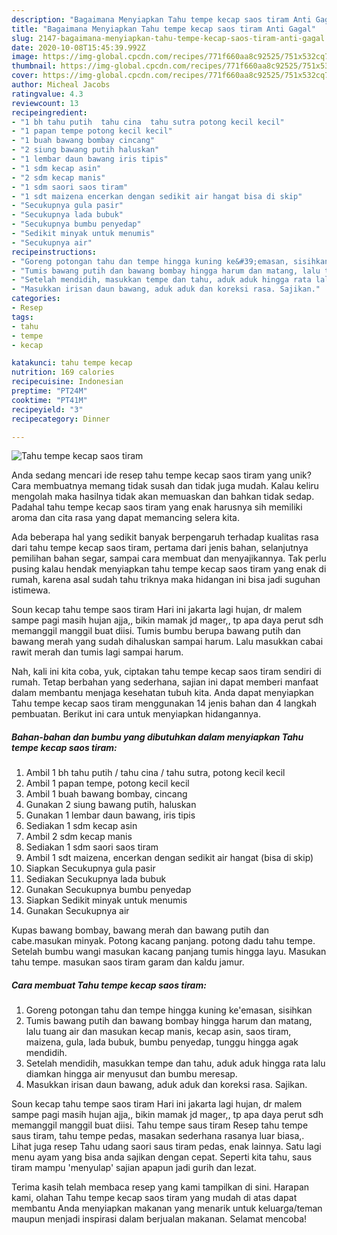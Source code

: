 ```yaml
---
description: "Bagaimana Menyiapkan Tahu tempe kecap saos tiram Anti Gagal"
title: "Bagaimana Menyiapkan Tahu tempe kecap saos tiram Anti Gagal"
slug: 2147-bagaimana-menyiapkan-tahu-tempe-kecap-saos-tiram-anti-gagal
date: 2020-10-08T15:45:39.992Z
image: https://img-global.cpcdn.com/recipes/771f660aa8c92525/751x532cq70/tahu-tempe-kecap-saos-tiram-foto-resep-utama.jpg
thumbnail: https://img-global.cpcdn.com/recipes/771f660aa8c92525/751x532cq70/tahu-tempe-kecap-saos-tiram-foto-resep-utama.jpg
cover: https://img-global.cpcdn.com/recipes/771f660aa8c92525/751x532cq70/tahu-tempe-kecap-saos-tiram-foto-resep-utama.jpg
author: Micheal Jacobs
ratingvalue: 4.3
reviewcount: 13
recipeingredient:
- "1 bh tahu putih  tahu cina  tahu sutra potong kecil kecil"
- "1 papan tempe potong kecil kecil"
- "1 buah bawang bombay cincang"
- "2 siung bawang putih haluskan"
- "1 lembar daun bawang iris tipis"
- "1 sdm kecap asin"
- "2 sdm kecap manis"
- "1 sdm saori saos tiram"
- "1 sdt maizena encerkan dengan sedikit air hangat bisa di skip"
- "Secukupnya gula pasir"
- "Secukupnya lada bubuk"
- "Secukupnya bumbu penyedap"
- "Sedikit minyak untuk menumis"
- "Secukupnya air"
recipeinstructions:
- "Goreng potongan tahu dan tempe hingga kuning ke&#39;emasan, sisihkan"
- "Tumis bawang putih dan bawang bombay hingga harum dan matang, lalu tuang air dan masukan kecap manis, kecap asin, saos tiram, maizena, gula, lada bubuk, bumbu penyedap, tunggu hingga agak mendidih."
- "Setelah mendidih, masukkan tempe dan tahu, aduk aduk hingga rata lalu diamkan hingga air menyusut dan bumbu meresap."
- "Masukkan irisan daun bawang, aduk aduk dan koreksi rasa. Sajikan."
categories:
- Resep
tags:
- tahu
- tempe
- kecap

katakunci: tahu tempe kecap 
nutrition: 169 calories
recipecuisine: Indonesian
preptime: "PT24M"
cooktime: "PT41M"
recipeyield: "3"
recipecategory: Dinner

---
```



![Tahu tempe kecap saos tiram](https://img-global.cpcdn.com/recipes/771f660aa8c92525/751x532cq70/tahu-tempe-kecap-saos-tiram-foto-resep-utama.jpg)

Anda sedang mencari ide resep tahu tempe kecap saos tiram yang unik? Cara membuatnya memang tidak susah dan tidak juga mudah. Kalau keliru mengolah maka hasilnya tidak akan memuaskan dan bahkan tidak sedap. Padahal tahu tempe kecap saos tiram yang enak harusnya sih memiliki aroma dan cita rasa yang dapat memancing selera kita.

Ada beberapa hal yang sedikit banyak berpengaruh terhadap kualitas rasa dari tahu tempe kecap saos tiram, pertama dari jenis bahan, selanjutnya pemilihan bahan segar, sampai cara membuat dan menyajikannya. Tak perlu pusing kalau hendak menyiapkan tahu tempe kecap saos tiram yang enak di rumah, karena asal sudah tahu triknya maka hidangan ini bisa jadi suguhan istimewa.

Soun kecap tahu tempe saos tiram Hari ini jakarta lagi hujan, dr malem sampe pagi masih hujan ajja,, bikin mamak jd mager,, tp apa daya perut sdh memanggil manggil buat diisi. Tumis bumbu berupa bawang putih dan bawang merah yang sudah dihaluskan sampai harum. Lalu masukkan cabai rawit merah dan tumis lagi sampai harum.


Nah, kali ini kita coba, yuk, ciptakan tahu tempe kecap saos tiram sendiri di rumah. Tetap berbahan yang sederhana, sajian ini dapat memberi manfaat dalam membantu menjaga kesehatan tubuh kita. Anda dapat menyiapkan Tahu tempe kecap saos tiram menggunakan 14 jenis bahan dan 4 langkah pembuatan. Berikut ini cara untuk menyiapkan hidangannya.

<!--inarticleads1-->

##### Bahan-bahan dan bumbu yang dibutuhkan dalam menyiapkan Tahu tempe kecap saos tiram:

1. Ambil 1 bh tahu putih / tahu cina / tahu sutra, potong kecil kecil
1. Ambil 1 papan tempe, potong kecil kecil
1. Ambil 1 buah bawang bombay, cincang
1. Gunakan 2 siung bawang putih, haluskan
1. Gunakan 1 lembar daun bawang, iris tipis
1. Sediakan 1 sdm kecap asin
1. Ambil 2 sdm kecap manis
1. Sediakan 1 sdm saori saos tiram
1. Ambil 1 sdt maizena, encerkan dengan sedikit air hangat (bisa di skip)
1. Siapkan Secukupnya gula pasir
1. Sediakan Secukupnya lada bubuk
1. Gunakan Secukupnya bumbu penyedap
1. Siapkan Sedikit minyak untuk menumis
1. Gunakan Secukupnya air


Kupas bawang bombay, bawang merah dan bawang putih dan cabe.masukan minyak. Potong kacang panjang. potong dadu tahu tempe. Setelah bumbu wangi masukan kacang panjang tumis hingga layu. Masukan tahu tempe. masukan saos tiram garam dan kaldu jamur. 

<!--inarticleads2-->

##### Cara membuat Tahu tempe kecap saos tiram:

1. Goreng potongan tahu dan tempe hingga kuning ke&#39;emasan, sisihkan
1. Tumis bawang putih dan bawang bombay hingga harum dan matang, lalu tuang air dan masukan kecap manis, kecap asin, saos tiram, maizena, gula, lada bubuk, bumbu penyedap, tunggu hingga agak mendidih.
1. Setelah mendidih, masukkan tempe dan tahu, aduk aduk hingga rata lalu diamkan hingga air menyusut dan bumbu meresap.
1. Masukkan irisan daun bawang, aduk aduk dan koreksi rasa. Sajikan.


Soun kecap tahu tempe saos tiram Hari ini jakarta lagi hujan, dr malem sampe pagi masih hujan ajja,, bikin mamak jd mager,, tp apa daya perut sdh memanggil manggil buat diisi. Tahu tempe saus tiram Resep tahu tempe saus tiram, tahu tempe pedas, masakan sederhana rasanya luar biasa,. Lihat juga resep Tahu udang saori saus tiram pedas, enak lainnya. Satu lagi menu ayam yang bisa anda sajikan dengan cepat. Seperti kita tahu, saus tiram mampu &#39;menyulap&#39; sajian apapun jadi gurih dan lezat. 

Terima kasih telah membaca resep yang kami tampilkan di sini. Harapan kami, olahan Tahu tempe kecap saos tiram yang mudah di atas dapat membantu Anda menyiapkan makanan yang menarik untuk keluarga/teman maupun menjadi inspirasi dalam berjualan makanan. Selamat mencoba!
